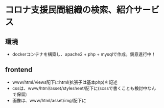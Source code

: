 # コロナ支援民間組織の検索、紹介サービス

## 環境
- dockerコンテナを構築し、apache2 + php + mysqlで作成。鋭意進行中！

## frontend
- www/html/views配下にhtml(拡張子は基本php)を記述
- cssは、www/html/asset/stylesheet/配下に(scssで書くことも検討中なんで保留)
- 画像は、www/html/asset/img/配下に
